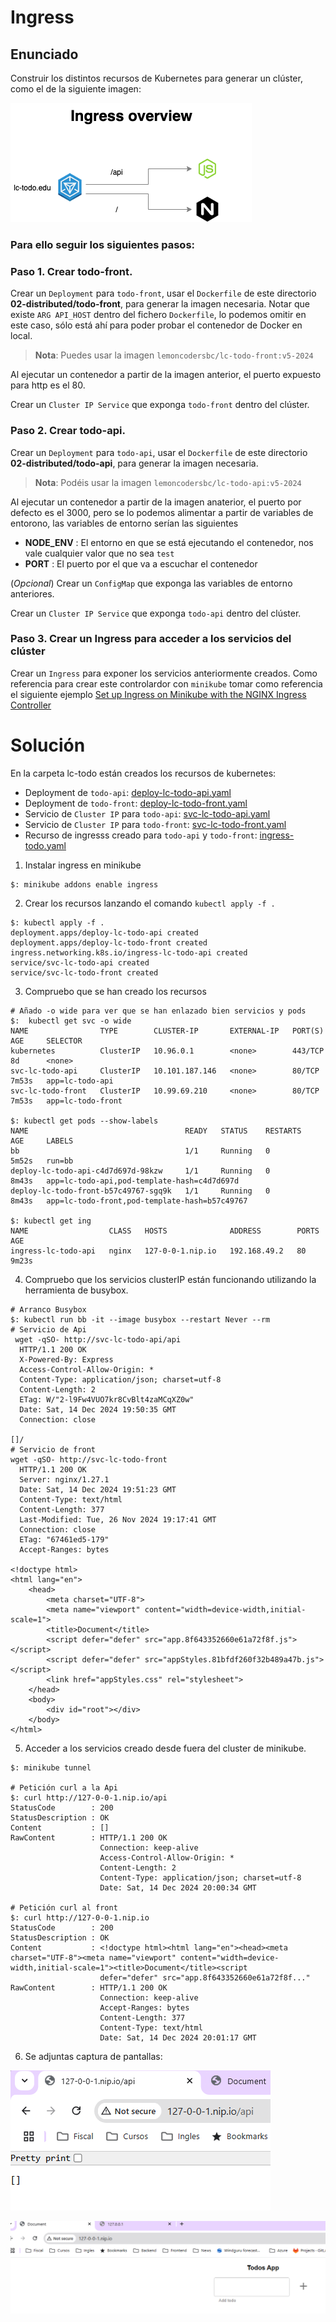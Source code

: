 # Ingress

## Enunciado

Construir los distintos recursos de Kubernetes para generar un clúster, como el de la siguiente imagen:

![distributed](./distributed.png)

### Para ello seguir los siguientes pasos:

### Paso 1. Crear todo-front.

Crear un `Deployment` para `todo-front`, usar el `Dockerfile` de este directorio **02-distributed/todo-front**, para generar la imagen necesaria. Notar que existe `ARG API_HOST` dentro del fichero `Dockerfile`, lo podemos omitir en este caso, sólo está ahí para poder probar el contenedor de Docker en local.

> **Nota**: Puedes usar la imagen `lemoncodersbc/lc-todo-front:v5-2024`

Al ejecutar un contenedor a partir de la imagen anterior, el puerto expuesto para http es el 80. 

Crear un `Cluster IP Service` que exponga `todo-front` dentro del clúster.

### Paso 2. Crear todo-api.

Crear un `Deployment` para `todo-api`, usar el `Dockerfile` de este directorio **02-distributed/todo-api**, para generar la imagen necesaria.

> **Nota**: Podéis usar la imagen `lemoncodersbc/lc-todo-api:v5-2024`

Al ejecutar un contenedor a partir de la imagen anaterior, el puerto por defecto es el 3000, pero se lo podemos alimentar a partir de  variables de entorono, las variables de entorno serían las siguientes

* **NODE_ENV** : El entorno en que se está ejecutando el contenedor, nos vale cualquier valor que no sea `test`
* **PORT** : El puerto por el que va a escuchar el contenedor

(_Opcional_) Crear un `ConfigMap` que exponga las variables de entorno anteriores. 

Crear un `Cluster IP Service` que exponga `todo-api` dentro del clúster.

### Paso 3. Crear un Ingress para acceder a los servicios del clúster

Crear un `Ingress` para exponer los servicios anteriormente creados. Como referencia para crear este controlardor con `minikube` tomar como referencia el siguiente ejemplo [Set up Ingress on Minikube with the NGINX Ingress Controller](https://kubernetes.io/docs/tasks/access-application-cluster/ingress-minikube/)


# Solución

En la carpeta lc-todo están creados los recursos de kubernetes:
 - Deployment de ``todo-api``: [deploy-lc-todo-api.yaml](./lc-todo/deploy-lc-todo-api.yaml)
 - Deployment de ``todo-front``: [deploy-lc-todo-front.yaml](./lc-todo/deploy-lc-todo-api.yaml)
 - Servicio de ``Cluster IP`` para ``todo-api``: [svc-lc-todo-api.yaml](./lc-todo/deploy-lc-todo-api.yaml)
 - Servicio de ``Cluster IP`` para ``todo-front``: [svc-lc-todo-front.yaml](./lc-todo/deploy-lc-todo-api.yaml)
 - Recurso de ingresss creado para ``todo-api`` y ``todo-front``: [ingress-todo.yaml](./lc-todo/deploy-lc-todo-api.yaml)

1. Instalar ingress en minikube

```shell
$: minikube addons enable ingress
```
2. Crear los recursos lanzando el comando ``kubectl apply -f .``

```shell
$: kubectl apply -f .
deployment.apps/deploy-lc-todo-api created
deployment.apps/deploy-lc-todo-front created
ingress.networking.k8s.io/ingress-lc-todo-api created
service/svc-lc-todo-api created
service/svc-lc-todo-front created
```
3. Compruebo que se han creado los recursos
```shell
# Añado -o wide para ver que se han enlazado bien servicios y pods
$:  kubectl get svc -o wide
NAME                TYPE        CLUSTER-IP       EXTERNAL-IP   PORT(S)   AGE     SELECTOR
kubernetes          ClusterIP   10.96.0.1        <none>        443/TCP   8d      <none>
svc-lc-todo-api     ClusterIP   10.101.187.146   <none>        80/TCP    7m53s   app=lc-todo-api
svc-lc-todo-front   ClusterIP   10.99.69.210     <none>        80/TCP    7m53s   app=lc-todo-front

$: kubectl get pods --show-labels
NAME                                   READY   STATUS    RESTARTS   AGE     LABELS
bb                                     1/1     Running   0          5m52s   run=bb
deploy-lc-todo-api-c4d7d697d-98kzw     1/1     Running   0          8m43s   app=lc-todo-api,pod-template-hash=c4d7d697d
deploy-lc-todo-front-b57c49767-sgq9k   1/1     Running   0          8m43s   app=lc-todo-front,pod-template-hash=b57c49767

$: kubectl get ing
NAME                  CLASS   HOSTS              ADDRESS        PORTS   AGE
ingress-lc-todo-api   nginx   127-0-0-1.nip.io   192.168.49.2   80      9m23s
````

4. Compruebo que los servicios clusterIP están funcionando utilizando la herramienta de busybox.
```shell
# Arranco Busybox
$: kubectl run bb -it --image busybox --restart Never --rm
# Servicio de Api
 wget -qSO- http://svc-lc-todo-api/api
  HTTP/1.1 200 OK
  X-Powered-By: Express
  Access-Control-Allow-Origin: *
  Content-Type: application/json; charset=utf-8
  Content-Length: 2
  ETag: W/"2-l9Fw4VUO7kr8CvBlt4zaMCqXZ0w"
  Date: Sat, 14 Dec 2024 19:50:35 GMT
  Connection: close

[]/ 
# Servicio de front
wget -qSO- http://svc-lc-todo-front
  HTTP/1.1 200 OK
  Server: nginx/1.27.1
  Date: Sat, 14 Dec 2024 19:51:23 GMT
  Content-Type: text/html
  Content-Length: 377
  Last-Modified: Tue, 26 Nov 2024 19:17:41 GMT
  Connection: close
  ETag: "67461ed5-179"
  Accept-Ranges: bytes

<!doctype html>
<html lang="en">
    <head>
        <meta charset="UTF-8">
        <meta name="viewport" content="width=device-width,initial-scale=1">
        <title>Document</title>
        <script defer="defer" src="app.8f643352660e61a72f8f.js"></script>
        <script defer="defer" src="appStyles.81bfdf260f32b489a47b.js"></script>
        <link href="appStyles.css" rel="stylesheet">
    </head>
    <body>
        <div id="root"></div>
    </body>
</html>
```
5. Acceder a los servicios creado desde fuera del cluster de minikube.
```shell
$: minikube tunnel

# Petición curl a la Api
$: curl http://127-0-0-1.nip.io/api
StatusCode        : 200
StatusDescription : OK
Content           : []
RawContent        : HTTP/1.1 200 OK
                    Connection: keep-alive
                    Access-Control-Allow-Origin: *
                    Content-Length: 2
                    Content-Type: application/json; charset=utf-8
                    Date: Sat, 14 Dec 2024 20:00:34 GMT
                    
# Petición curl al front
$: curl http://127-0-0-1.nip.io
StatusCode        : 200
StatusDescription : OK
Content           : <!doctype html><html lang="en"><head><meta charset="UTF-8"><meta name="viewport" content="width=device-width,initial-scale=1"><title>Document</title><script
                    defer="defer" src="app.8f643352660e61a72f8f..."
RawContent        : HTTP/1.1 200 OK
                    Connection: keep-alive
                    Accept-Ranges: bytes
                    Content-Length: 377
                    Content-Type: text/html
                    Date: Sat, 14 Dec 2024 20:01:17 GMT

```

6. Se adjuntas captura de pantallas: 

![api](./images/api.png)

![front](./images/front.png)